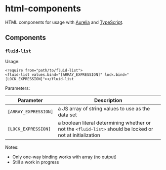 # html-components 

HTML components for usage with [Aurelia](https://github.com/aurelia) and [TypeScript](https://github.com/Microsoft/TypeScript).

## Components

### `fluid-list`

Usage:

    <require from="path/to/fluid-list">
    <fluid-list values.bind="[ARRAY_EXPRESSION]" lock.bind="[LOCK_EXPRESSION]"></fluid-list

Parameters:

| Parameter | Description |
| --------- | ----------- |
| `[ARRAY_EXPRESSION]` | a JS array of string values to use as the data set |
| `[LOCK_EXPRESSION]` | a boolean literal determining whether or not the `<fluid-list>` should be locked or not at initialization |

Notes:

- Only one-way binding works with array (no output)
- Still a work in progress
